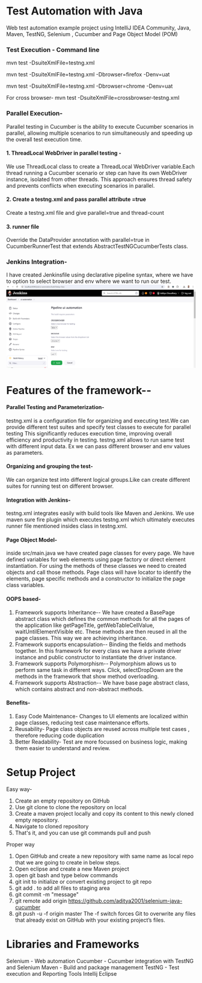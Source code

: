 # Test Automation with Java
Web test automation example project using IntelliJ IDEA Community, Java, Maven, TestNG, Selenium , Cucumber and Page Object Model (POM)
### Test Execution - Command line
mvn test -DsuiteXmlFile=testng.xml

mvn test -DsuiteXmlFile=testng.xml -Dbrowser=firefox -Denv=uat

mvn test -DsuiteXmlFile=testng.xml -Dbrowser=chrome -Denv=uat

For cross browser-
mvn test -DsuiteXmlFile=crossbrowser-testng.xml

### Parallel Execution- 
Parallel testing in Cucumber is the ability to execute Cucumber scenarios in parallel, allowing multiple scenarios to run simultaneously and speeding up the overall test execution time.

#### 1. ThreadLocal WebDriver in parallel testing - 
We use ThreadLocal class to create a ThreadLocal WebDriver variable.Each thread running a Cucumber scenario or step can have its own WebDriver instance, isolated from other threads.
This approach ensures thread safety and prevents conflicts when executing scenarios in parallel.

#### 2. Create a testng.xml and pass parallel attribute =true
Create a testng.xml file and give parallel=true and thread-count

#### 3. runner file
Override the DataProvider annotation with parallel=true in CucumberRunnerTest that extends AbstractTestNGCucumberTests class.

### Jenkins Integration-
I have created Jenkinsfile using declarative pipeline syntax, where we have to option to select browser and env where we want to run our test.
![img.png](img.png)

# Features of the framework--

#### Parallel Testing and Parameterization-
 testng.xml is a configuration file for organizing and executing test.We can provide different test suites and specify test classes to execute for parallel testing
 This significantly reduces execution time, improving overall efficiency and productivity in testing.
 testng.xml allows to run same test with different input data. Ex we can pass different browser and env values as parameters.

#### Organizing and grouping the test-
We can organize test into different logical groups.Like can create different suites for running test on different browser.
<test thread-count="3" name="TestChrome">
<test thread-count="3" name="TestFireFox">

#### Integration with Jenkins-
testng.xml integrates easily with build tools like Maven and Jenkins. 
We use maven sure fire plugin which executes testng.xml which ultimately executes runner file mentioned insides class in testng.xml.

#### Page Object Model-
inside src/main.java we have created page classes for every page. We have defined variables for web elements using page factory or direct element instantiation. For using the methods of these classes we need to created objects and call those methods.
Page class will have locator to identify the elements, page specific methods and a constructor to initialize the page class variables.


#### OOPS based-
1. Framework supports Inheritance-- We have created a BasePage abstract class which defines the common methods for all the pages of the application like
 getPageTitle, getWebTableCellValue, waitUntilElementVisible etc. These methods are then reused in all the page classes. This way we are achieving inheritance.
2. Framework supports encapsulation-- Binding the fields and methods together. In this framework for every class we have a private driver instance and public constructor to instantiate the driver instance.
3. Framework supports Polymorphism-- Polymorphism allows us to perform same task in different ways. Click, selectDropDown are the methods in the framework that show method overloading.
4. Framework supports Abstraction-- We have base page abstract class, which contains abstract and non-abstract methods.

#### Benefits-
1) Easy Code Maintenance- Changes to UI elements are localized within page classes, reducing test case maintenance efforts.
2) Reusability- Page class objects are reused across multiple test cases , therefore reducing code duplication
3) Better Readability- Test are more focussed on business logic, making them easier to understand and review.

# Setup Project 
Easy way-
1) Create an empty repository on GitHub
2) Use git clone to clone the repository on local
3) Create a maven project locally and copy its content to this newly cloned empty repository.
4) Navigate to cloned repository
5) That's it, and you can use git commands pull and push

Proper way
1) Open GitHub and create a new repository with same name as local repo that we are going to create in below steps.
2) Open eclipse and create a new Maven project
3) open git bash and type below commands
4) git init to initialize or convert existing project to git repo
5) git add . to add all files to staging area
6) git commit -m "message"
7) git remote add origin https://github.com/aditya2001/selenium-java-cucumber
8) git push -u -f origin master
The -f switch forces Git to overwrite any files that already exist on GitHub with your existing project’s files.

# Libraries and Frameworks
Selenium - Web automation
Cucumber - Cucumber integration with TestNG and Selenium
Maven - Build and package management
TestNG - Test execution and Reporting
Tools
Intellij
Eclipse


